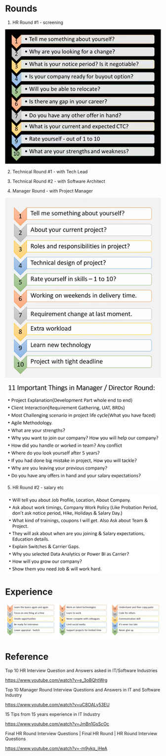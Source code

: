 
# Rounds

1. HR Round #1 - screening

![HR Round #1](./img/hr-round-1.png "HR Round #1")

2. Technical Round #1 - with Tech Lead

3. Technical Round #2 - with Software Architect

4. Manager Round - with Project Manager

![Manager Round](./img/manager-round.png "Manager Round")

![Manager Round - a](./img/manager-round-a.png "Manager Round a")

5. HR Round #2 - salary etc

![HR Round #2](./img/hr-round-2.png "HR Round #2")

# Experience

![15 yrs experience](./img/15-yrs-experience.png "HR Round #2")

# Reference

Top 10 HR Interview Question and Answers asked in IT/Software Industries

https://www.youtube.com/watch?v=e_3oBQhtWrg

Top 10 Manager Round Interview Questions and Answers in IT and Software Industry

https://www.youtube.com/watch?v=uC8OALy53EU

15 Tips from 15 years experience in IT Industry

https://www.youtube.com/watch?v=JmBn1GsScOc

Final HR Round Interview Questions | Final HR Round | HR Round Interview Questions

https://www.youtube.com/watch?v=-m9ykq_jHeA
